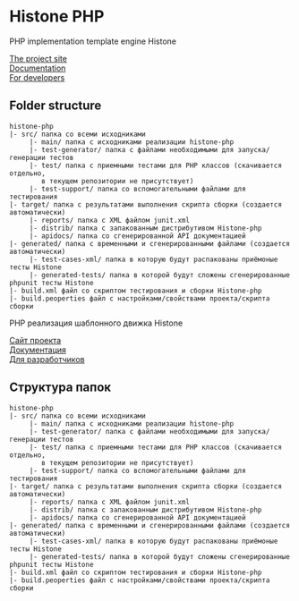 Histone PHP
============

PHP implementation template engine Histone

[The project site](http://weblab.megafon.ru/histone/)  
[Documentation](http://weblab.megafon.ru/histone/documentation/)  
[For developers](http://weblab.megafon.ru/histone/contributors/#Tests)  

Folder structure
---------------
	histone-php
	|- src/ папка со всеми исходниками
	     |- main/ папка с исходниками реализации histone-php
	     |- test-generator/ папка с файлами необходимыми для запуска/генерации тестов
	     |- test/ папка с приемными тестами для PHP классов (скачивается отдельно, 
			в текущем репозитории не присутствует)
	     |- test-support/ папка со вспомогательными файлами для тестирования
	|- target/ папка с результатами выполнения скрипта сборки (создается автоматически)
	     |- reports/ папка с XML файлом junit.xml
	     |- distrib/ папка с запакованным дистрибутивом Histone-php
	     |- apidocs/ папка со сгенерированной API документацией
	|- generated/ папка с временными и сгенерированными файлами (создается автоматически)
	     |- test-cases-xml/ папка в которую будут распакованы приёмоные тесты Histone
	     |- generated-tests/ папка в которой будут сложены сгенерированные phpunit тесты Histone
	|- build.xml файл со скриптом тестирования и сборки Histone-php
	|- build.peoperties файл с настройками/свойствами проекта/скрипта сборки

PHP реализация шаблонного движка Histone

[Сайт проекта](http://weblab.megafon.ru/histone/)  
[Документация](http://weblab.megafon.ru/histone/documentation/)  
[Для разработчиков](http://weblab.megafon.ru/histone/contributors/#PHP)  


Структура папок
---------------
	histone-php
	|- src/ папка со всеми исходниками
	     |- main/ папка с исходниками реализации histone-php
	     |- test-generator/ папка с файлами необходимыми для запуска/генерации тестов
	     |- test/ папка с приемными тестами для PHP классов (скачивается отдельно, 
			в текущем репозитории не присутствует)
	     |- test-support/ папка со вспомогательными файлами для тестирования
	|- target/ папка с результатами выполнения скрипта сборки (создается автоматически)
	     |- reports/ папка с XML файлом junit.xml
	     |- distrib/ папка с запакованным дистрибутивом Histone-php
	     |- apidocs/ папка со сгенерированной API документацией
	|- generated/ папка с временными и сгенерированными файлами (создается автоматически)
	     |- test-cases-xml/ папка в которую будут распакованы приёмоные тесты Histone
	     |- generated-tests/ папка в которой будут сложены сгенерированные phpunit тесты Histone
	|- build.xml файл со скриптом тестирования и сборки Histone-php
	|- build.peoperties файл с настройками/свойствами проекта/скрипта сборки
